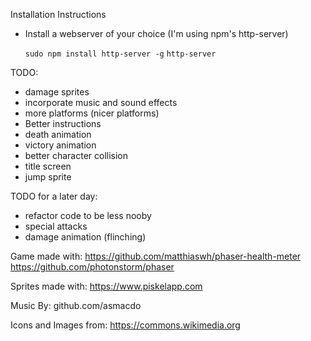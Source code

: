 Installation Instructions

- Install a webserver of your choice (I'm using npm's http-server)

  `sudo npm install http-server -g`
  `http-server`

TODO:
- damage sprites
- incorporate music and sound effects
- more platforms (nicer platforms)
- Better instructions
- death animation
- victory animation
- better character collision
- title screen
- jump sprite

TODO for a later day:
- refactor code to be less nooby
- special attacks
- damage animation (flinching)

Game made with:
https://github.com/matthiaswh/phaser-health-meter
https://github.com/photonstorm/phaser

Sprites made with:
https://www.piskelapp.com

Music By: github.com/asmacdo

Icons and Images from: https://commons.wikimedia.org
